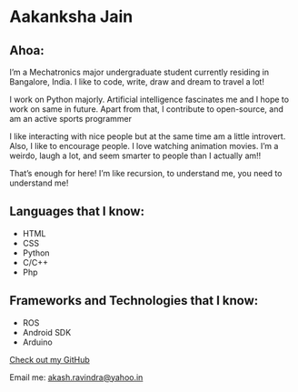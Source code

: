 # Aakanksha Jain

## Ahoa:
I’m a Mechatronics major undergraduate student currently residing in Bangalore, India. I like to code, write, draw and dream to travel a lot! 

I work on Python majorly. Artificial intelligence fascinates me and I hope to work on same in future. Apart from that, I contribute to open-source, and am an active sports programmer

I like interacting with nice people but at the same time am a little introvert. Also, I like to encourage people. I love watching animation movies. I’m a weirdo, laugh a lot, and seem smarter to people than I actually am!!

That’s enough for here! I’m like recursion, to understand me, you need to understand me! 



## Languages that I know:

- HTML
- CSS
- Python
- C/C++
- Php


## Frameworks and Technologies that I know:

- ROS
- Android SDK
- Arduino


[Check out my GitHub](https://github.com/mentalrecessmonkey)

Email me: akash.ravindra@yahoo.in
